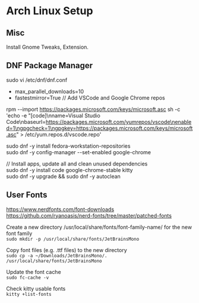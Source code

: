 # Arch Linux Setup

## Misc
Install Gnome Tweaks, Extension.

## DNF Package Manager
sudo vi /etc/dnf/dnf.conf
* max_parallel_downloads=10
* fastestmirror=True
// Add VSCode and Google Chrome repos

rpm --import https://packages.microsoft.com/keys/microsoft.asc
sh -c 'echo -e "[code]\nname=Visual Studio Code\nbaseurl=https://packages.microsoft.com/yumrepos/vscode\nenabled=1\ngpgcheck=1\ngpgkey=https://packages.microsoft.com/keys/microsoft.asc" > /etc/yum.repos.d/vscode.repo'

sudo dnf -y install fedora-workstation-repositories  
sudo dnf -y config-manager --set-enabled google-chrome  

// Install apps, update all and clean unused dependencies  
sudo dnf -y install code google-chrome-stable kitty  
sudo dnf -y upgrade && sudo dnf -y autoclean  

## User Fonts  
https://www.nerdfonts.com/font-downloads
https://github.com/ryanoasis/nerd-fonts/tree/master/patched-fonts  

Create a new directory /usr/local/share/fonts/font-family-name/ for the new font family  
`sudo mkdir -p /usr/local/share/fonts/JetBrainsMono`

Copy font files (e.g. .ttf files) to the new directory  
`sudo cp -a ~/Downloads/JetBrainsMono/. /usr/local/share/fonts/JetBrainsMono`

Update the font cache  
`sudo fc-cache -v`

Check kitty usable fonts  
`kitty +list-fonts`